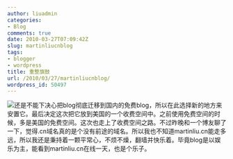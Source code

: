 ```yaml
---
author: liuadmin
categories:
- Blog
comments: true
date: 2010-03-27T07:09:42Z
slug: martinliucnblog
tags:
- blogger
- wordpress
title: 重整旗鼓
url: /2010/03/27/martinliucnblog/
wordpress_id: 50497
---
```


[![](http://cdn1.martinliu.cn/wp-content/uploads/2010/03/Martin_s-Blog-300x48.gif)](http://cdn1.martinliu.cn/wp-content/uploads/2010/03/Martin_s-Blog.gif)还是不能下决心把blog彻底迁移到国内的免费blog，所以在此选择新的地方来安置它。最后决定这次把它放到美国的一个收费空间中。之前使用免费空间的时候，多是美国的免费空间。这次也走上了收费空间之路。不过昨晚和一个博友聊了一下，觉得.cn域名真的是个没有前途的域名。所以我也不知道martinliu.cn能走多远，所以我还是秉持着一颗平常心，不烦不燥，翻墙并快乐着。毕竟blog是以娱乐为主，能看到martinliu.cn在线一天，也是个乐子。
